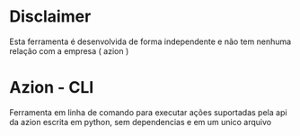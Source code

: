 # Disclaimer
Esta ferramenta é desenvolvida de forma independente e não tem nenhuma relação com a empresa ( azion )

# Azion - CLI
Ferramenta em linha de comando para executar ações suportadas pela api da azion escrita em python, sem dependencias e em um unico arquivo
